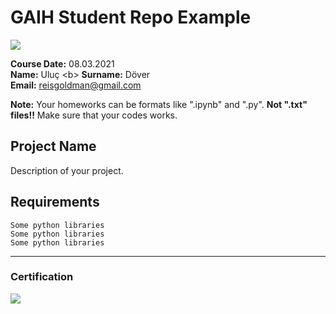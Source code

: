 # GAIH Student Repo Example
![](img/newlogo.png)

**Course Date:** 08.03.2021  
**Name:** Uluç <b\>
**Surname:** Döver  
**Email:** reisgoldman@gmail.com 

**Note:** Your homeworks can be formats like ".ipynb" and ".py". **Not ".txt" files!!** Make sure that your codes works.  

## Project Name
Description of your project.

## Requirements
```
Some python libraries
Some python libraries
Some python libraries
```
---

### Certification
![](img/TopLearnerCertificate.png)

